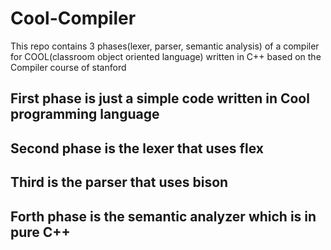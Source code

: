 # Cool-Compiler
This repo contains 3 phases(lexer, parser, semantic analysis) of a compiler for COOL(classroom object oriented language) written in C++ based on the Compiler course of stanford

## First phase is just a simple code written in Cool programming language
## Second phase is the lexer that uses flex
## Third is the parser that uses bison
## Forth phase is the semantic analyzer which is in pure C++
